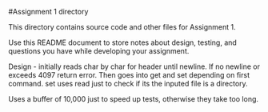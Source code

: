 #Assignment 1 directory

This directory contains source code and other files for Assignment 1.

Use this README document to store notes about design, testing, and
questions you have while developing your assignment.

Design - initially reads char by char for header until newline. If no newline or exceeds 4097 return error.
Then goes into get and set depending on first command.
set uses read just to check if its the inputed file is a directory.

Uses a buffer of 10,000 just to speed up tests, otherwise they take too long.
